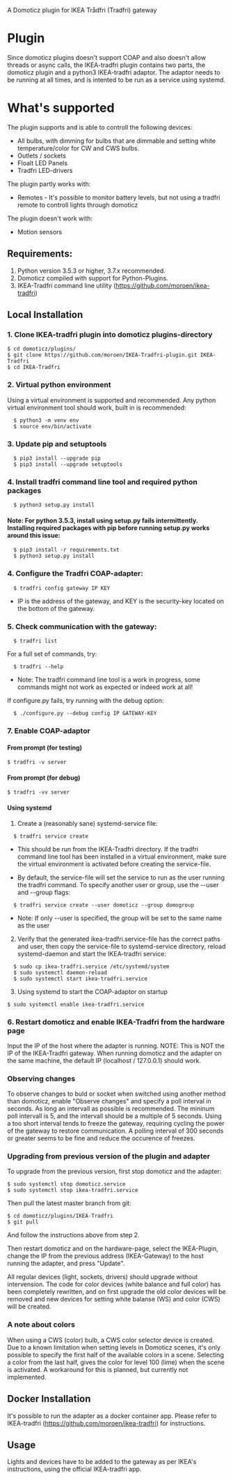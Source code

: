 A Domoticz plugin for IKEA Trådfri (Tradfri) gateway

# Plugin

Since domoticz plugins doesn't support COAP and also doesn't allow threads or async calls, the IKEA-tradfri plugin contains two parts, the domoticz plugin and a python3 IKEA-tradfri adaptor. The adaptor needs to be running at all times, and is intented to be run as a service using systemd.

# What's supported
The plugin supports and is able to controll the following devices:
- All bulbs, with dimming for bulbs that are dimmable and setting white temperature/color for CW and CWS bulbs.
- Outlets / sockets
- Floalt LED Panels
- Tradfri LED-drivers

The plugin partly works with:
- Remotes - It's possible to monitor battery levels, but not using a tradfri remote to controll lights through domoticz

The plugin doesn't work with:
- Motion sensors


## Requirements:
1. Python version 3.5.3 or higher, 3.7.x recommended. 
2. Domoticz compiled with support for Python-Plugins. 
3. IKEA-Tradfri command line utility (https://github.com/moroen/ikea-tradfri)


## Local Installation
### 1. Clone IKEA-tradfri plugin into domoticz plugins-directory
```
$ cd domoticz/plugins/
$ git clone https://github.com/moroen/IKEA-Tradfri-plugin.git IKEA-Tradfri
$ cd IKEA-Tradfri
```

### 2. Virtual python environment
Using a virtual environment is supported and recommended. Any python virtual environment tool should work, built in is recommended:
```shell
  $ python3 -m venv env
  $ source env/bin/activate
```

### 3. Update pip and setuptools
```shell
  $ pip3 install --upgrade pip
  $ pip3 install --upgrade setuptools
```

### 4. Install tradfri command line tool and required python packages
```shell
  $ python3 setup.py install
```
#### Note: For python 3.5.3, install using setup.py fails intermittently. Installing required packages with pip before running setup.py works around this issue:
```shell
  $ pip3 install -r requirements.txt
  $ python3 setup.py install
```

### 4. Configure the Tradfri COAP-adapter: 
```shell
  $ tradfri config gateway IP KEY
```
  * IP is the address of the gateway, and KEY is the security-key located on the bottom of the gateway.

### 5. Check communication with the gateway:
```shell
  $ tradfri list
```
For a full set of commands, try:
```shell
  $ tradfri --help
```
  * Note: The tradfri command line tool is a work in progress, some commands might not work as expected or indeed work at all!

If configure.py fails, try running with the debug option:
```shell
  $ ./configure.py --debug config IP GATEWAY-KEY
```

### 7. Enable COAP-adaptor

#### From prompt (for testing)
```shell
$ tradfri -v server
```

#### From prompt (for debug)
```shell
$ tradfri -vv server
```

#### Using systemd
1. Create a (reasonably sane) systemd-service file:
```shell
  $ tradfri service create
```
   - This should be run from the IKEA-Tradfri directory. If the tradfri command line tool has been installed in a virtual environment, make sure the virtual environment is activated before creating the service-file. 
   
   - By default, the service-file will set the service to run as the user running the tradfri command. To specify another user or group, use the --user and --group flags:

```shell
  $ tradfri service create --user domoticz --group domogroup
```
   * Note: If only --user is specified, the group will be set to the same name as the user

2. Verify that the generated ikea-tradfri.service-file has the correct paths and user, then copy the service-file to systemd-service directory, reload systemd-daemon and start the IKEA-tradfri service:
```shell
  $ sudo cp ikea-tradfri.service /etc/systemd/system
  $ sudo systemctl daemon-reload
  $ sudo systemctl start ikea-tradfri.service
```

3. Using systemd to start the COAP-adaptor on startup
```shell
$ sudo systemctl enable ikea-tradfri.service
```

### 6. Restart domoticz and enable IKEA-Tradfri from the hardware page
Input the IP of the host where the adapter is running.
NOTE: This is NOT the IP of the IKEA-Tradfri gateway. When running domoticz and the adapter on the same machine, the default IP (localhost / 127.0.0.1) should work. 

### Observing changes
To observe changes to buld or socket when switched using another method than domoticz, enable "Observe changes" and specify a poll interval in seconds. As long an intervall as possible is recommended. The mininum poll intervall is 5, and the intervall should be a multiple of 5 seconds. Using a too short interval tends to freeze the gateway, requiring cycling the power of the gateway to restore communication. A polling interval of 300 seconds or greater seems to be fine and reduce the occurence of freezes. 

### Upgrading from previous version of the plugin and adapter
To upgrade from the previous version, first stop domoticz and the adapter:
```shell
$ sudo systemctl stop domoticz.service
$ sudo systemctl stop ikea-tradfri.service
```

Then pull the latest master branch from git:
```shell
$ cd domoticz/plugins/IKEA-Tradfri
$ git pull
```
And follow the instructions above from step 2.

Then restart domoticz and on the hardware-page, select the IKEA-Plugin, change the IP from the previous address (IKEA-Gateway) to the host running the adapter, and press "Update".

All regular devices (light, sockets, drivers) should upgrade without intervension. The code for color devices (white balance and full color) has been completely rewritten, and on first upgrade the old color devices will be removed and new devices for setting white balanse (WS) and color (CWS) will be created. 

### A note about colors
When using a CWS (color) bulb, a CWS color selector device is created. Due to a known limitation when setting levels in Domoticz scenes, it's only possible to specify the first half of the available colors in a scene. Selecting a color from the last half, gives the color for level 100 (lime) when the scene is activated. A workaround for this is planned, but currently not implemented. 

## Docker Installation

It's possible to run the adapter as a docker container app. Please refer to IKEA-tradfri (https://github.com/moroen/ikea-tradfri) for instructions. 

## Usage
Lights and devices have to be added to the gateway as per IKEA's instructions, using the official IKEA-tradfri app. 
